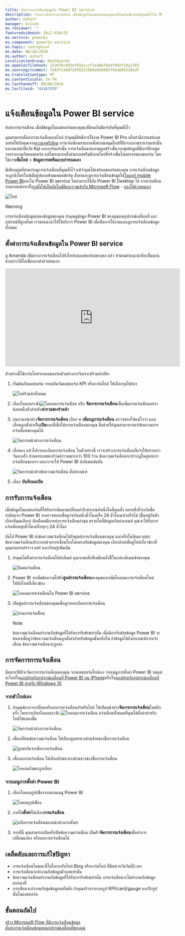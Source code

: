 ```yaml
---
title: ตั้งค่าการแจ้งเตือนข้อมูลใน Power BI service
description: เรียนการตั้งค่าการแจ้งเตือน เมื่อมีข้อมูลในแดชบอร์ดของคุณเปลี่ยนเกินขีดจำกัดที่คุณตั้งไว้ใน Microsoft Power BI service
author: mihart
manager: kvivek
ms.reviewer: ''
featuredvideoid: JbL2-HJ8clE
ms.service: powerbi
ms.component: powerbi-service
ms.topic: conceptual
ms.date: 08/28/2018
ms.author: mihart
LocalizationGroup: Dashboards
ms.openlocfilehash: 153676c983ef81bcccf1ea6bf0adf95ef29a2765
ms.sourcegitcommit: fe03f2a80f2df82219b8e026085f93a8453201df
ms.translationtype: HT
ms.contentlocale: th-TH
ms.lasthandoff: 09/08/2018
ms.locfileid: "44167939"
---
```

# <a name="data-alerts-in-power-bi-service"></a>แจ้งเตือนข้อมูลใน Power BI service
ต้งค่าการแจ้งเตือน เมื่อมีข้อมูลในแดชบอร์ดของคุณเปลี่ยนเกินขีดจำกัดที่คุณตั้งไว 

คุณสามารถตั้งค่าการแจ้งเตือนบนไทล์ ถ้าคุณมีสิทธิ์การใช้งาน Power BI Pro หรือถ้ามีการแชร์แดชบอร์ดให้กับคุณจาก[ความจุพรีเมียม](service-premium.md) การแจ้งเตือนสามารถตั้งค่าบนหมุดไทล์ที่ปักจากภาพรายงานเท่านั้น และบนหน้าปัดวัด Kpi และการ์ดเท่านั้น การแจ้งเตือนบนภาพถูกสร้างขึ้นจากชุดข้อมูลที่มีการปักหมุดจากรายงานกับแดชบอร์ด แต่ไม่สามารถตั้งค่าแบบสตรีมมิ่งบนไทล์ที่สร้างขึ้นโดยตรงบนแดชบอร์ด โดยใช้การ**เพิ่มไทล์**  >   **ข้อมูลการสตรีมแบบกำหนดเอง** 

มีเพียงคุณที่สามารถดูการแจ้งเตือนที่คุณตั้งไว้ แม้ว่าคุณได้แชร์แดชบอร์ดของคุณ การแจ้งเตือนข้อมูลจะถูกซิงโครไนซ์เต็มรูปแบบข้ามแพลตฟอร์ม ตั้งค่าและดูการแจ้งเตือนข้อมูลได้[ในแอป mobile Power BI](mobile-set-data-alerts-in-the-mobile-apps.md)และใน Power BI service ไม่สามารถใช้กับ Power BI Desktop ได้ การแจ้งเตือนสามารถแม้กระทั้ง[ถูกตั้งให้เป็นอัตโนมัติและรวมเข้ากับ Microsoft Flow](https://flow.microsoft.com) - [ลองใช้ด้วยตนเอง](service-flow-integration.md)

![ไทล์](media/service-set-data-alerts/powerbi-alert-types-new.png)

> [!WARNING]
> การแจ้งเตือนข้อมูลแสดงข้อมูลของคุณ ถ้าคุณดูข้อมูล Power BI ของคุณบนอุปกรณ์เคลื่อนที่ และอุปกรณ์ที่ถูกขโมย เราขอแนะนำให้ใช้บริการ Power BI เพื่อปิดการใช้งานแบบฎการแจ้งเตือนข้อมูลทั้งหมด
> 
> 

## <a name="set-data-alerts-in-power-bi-service"></a>ตั้งค่าการแจ้งเตือนข้อมูลใน Power BI service
ดู Amanda เพิ่มบางการแจ้งเตือนไปยังไทล์บนแดชบอร์ดของเธอ แล้ว ทำตามคำแนะนำทีละขั้นตอนด้านล่างวิดีโอเพื่อลองทำด้วยตนเอง

<iframe width="560" height="315" src="https://www.youtube.com/embed/JbL2-HJ8clE" frameborder="0" allowfullscreen></iframe>

ตัวอย่างนี้ใช้การ์ดไทล์จากแดชบอร์ดตัวอย่างการวิเคราะห์ร้านค้าปลีก

1. เริ่มต้นกับแดชบอร์ด จากแป้นวัดแดชบอร์ด KPI หรือการ์ดไทล์ ให้เลือกจุดไข่ปลา
   
   ![ไทล์ร้านค้าทั้งหมด](media/service-set-data-alerts/powerbi-card.png)
2. เลือกไอคอนระฆัง![ไอคอนการแจ้งเตือน](media/service-set-data-alerts/power-bi-bell-icon.png) หรือ **จัดการการแจ้งเตือน**เพื่อเพิ่มการแจ้งเตือนอย่างน้อยหนึ่งตัวสำหรับ**ค่ารวมของร้านค้า**
   
1. บนบานหน้าต่าง**จัดการการแจ้งเตือน** เลือก **+ เพิ่มกฎการแจ้งเตือน**  ตรวจสอบให้แน่ใจว่า แถบเลื่อนถูกตั้งค่าเป็น**เปิด**และตั้งชื่อให้การแจ้งเตือนของคุณ ชื่อช่วยให้คุณสามารถจดจำข้อความการแจ้งเตือนของคุณได้
   
   ![จัดการหน้าต่างการแจ้งเตือน](media/service-set-data-alerts/powerbi-alert-title.png)
4. เลื่อนลง แล้วใส่รายละเอียดการแจ้งเตือน  ในตัวอย่างนี้ เราจะสร้างการแจ้งเตือนที่แจ้งให้ทราบเราวันละครั้ง ถ้าหมายเลขของร้านค้ารวมมากกว่า 100 ร้าน ข้อความแจ้งเตือนจะปรากฏในศูนย์การแจ้งเตือนของเรา และเราจะให้ Power BI ส่งอีเมลเช่นกัน
   
   ![จัดการหน้าต่างข้อความแจ้งเตือน ตั้งค่าเกณฑ](media/service-set-data-alerts/power-bi-set-alert-details.png)
5. เลือก **บันทึกและปิด**

## <a name="receiving-alerts"></a>การรับการแจ้งเตือน
เมื่อข้อมูลในแดชบอร์ดที่ได้รับการติดตามเปลี่ยนค่าถึงค่าเกณฑ์หนึ่งใดที่คุณตั้ง หลายสิ่งที่จะเกิดขึ้น ลำดับแรก Power BI จะตรวจสอบเพื่อดูว่าเกินหนึ่งชั่วโมงหรือ 24 ชั่วโมงแล้วหรือไม่ (ขึ้นอยู่กับตัวเลือกที่คุณเลือก) นับตั้งแต่มีการส่งการแจ้งเตือนล่าสุด ตราบใดที่ข้อมูลเกินค่าเกณฑ์ คุณจะได้รับการแจ้งเตือนทุกชั่วโมงหรือทุกๆ 24 ชั่วโมง

ถัดไป Power BI ส่งข้อความแจ้งเตือนไปยังศูนย์การแจ้งเตือนของคุณ และหรือในอีเมล แต่ละข้อความแจ้งเตือนประกอบด้วยการเชื่อมโยงโดยตรงกับข้อมูลของคุณ เลือกลิงก์เพื่อดูไทล์เกี่ยวข้องที่คุณสามารถสำรวจ แชร์ และเรียนรู้เพิ่มเติม  

1. ถ้าคุณได้ตั้งค่าการแจ้งเตือนให้ส่งอีเมล์ คุณจะพบสิ่งที่เหมือนสิ่งนี้้ในกล่องอีเมลเข้าของคุณ
   
   ![อีเมลแจ้งเตือน](media/service-set-data-alerts/powerbi-alerts-email.png)
2. Power BI จะเพิ่มข้อความไปยัง**ศูนย์การแจ้งเตือน**ของคุณและเพิ่มไอคอนการแจ้งเตือนใหม่ใหักับไทล์ที่เกี่ยวข้อง
   
   ![ไอคอนการแจ้งเตือนใน Power BI service](media/service-set-data-alerts/powerbi-alert-notifications.png)
3. เปิดศูนย์การแจ้งเตือนของคุณเพื่อดูรายละเอียดการแจ้งเตือน
   
    ![อ่านการแจ้งเตืิอน](media/service-set-data-alerts/powerbi-alert-notfication.png)
   
   > [!NOTE]
   > ข้อความแจ้งเตือนทำงานกับข้อมูลที่ได้รับการรีเฟรชเท่านั้น เมื่อมีการรีเฟรชข้อมูล Power BI จะค้นหาเพื่อดูว่าข้อความแจ้งเตือนถูกตั้งค่าสำหรับข้อมูลนั้นหรือไม่ ถ้าข้อมูลได้ถึงค่าเกณฑ์การแจ้งเตือน ข้อความแจ้งเตือนจะถูกส่ง
   > 
   > 

## <a name="managing-alerts"></a>การจัดการการแจ้งเตือน
มีหลายวิธีที่จะจัดการการแจ้งเตือนของคุณ จากแดชบอร์ดไทล์เอง จากเมนูการตั้งค่า Power BI บนแต่ละไทล์ใน[แอปสำหรับอุปกรณ์เคลื่อนที่ Power BI บน iPhone](mobile-set-data-alerts-in-the-mobile-apps.md)หรือใน[แอปสำหรับอุปกรณ์เคลื่อนที่ Power BI สำหรับ Windows 10](mobile-set-data-alerts-in-the-mobile-apps.md)

### <a name="from-the-tile-itself"></a>จากตัวไทล์เอง
1. ถ้าคุณต้องการเปลี่ยนหรือลบการแจ้งเตือนสำหรับไทล์ ให้เปิดหน้าต่าง**จัดการการแจ้งเตือน**ใหม่อีกครั้ง โดยการเลือกไอคอนระฆัง ![ไอคอนการแจ้งเตือน](media/service-set-data-alerts/power-bi-bell-icon.png) แจ้งเตือนทั้งหมดที่คุณได้ตั้งค่าสำหรับไทล์ได้แสดงขึ้น
   
    ![จัดการหน้าต่างการแจ้งเตือน](media/service-set-data-alerts/powerbi-see-alerts.png).
2. เพื่อเปลี่ยนข้อความแจ้งเตือน ให้เลือกลูกศรทางด้านซ้ายของชื่อการแจ้งเตือน
   
    ![ลูกศรถัดจากชื่อการแจ้งเตือน](media/service-set-data-alerts/powerbi-see-alerts-arrow.png).
3. เพื่อลบการแจ้งเตือน ให้เลือกถังขยะทางด้านขวาของชื่อการแจ้งเตือน
   
      ![ไอคอนถังขยะถูกเลือก](media/service-set-data-alerts/powerbi-see-alerts-delete.png)

### <a name="from-the-power-bi-settings-menu"></a>จากเมนูการตั้งค่า Power BI
1. เลือกไอคอนรูปเฟืองจากแถบเมนู Power BI
   
    ![ไอคอนรูปเฟือง](media/service-set-data-alerts/powerbi-gear-icon.png).
2. ภายใต้**ตั้งค่า**ให้เลือก**การแจ้งเตือน**
   
    ![แท็บการแจ้งเตือนของหน้าต่างการตั้งค่า](media/service-set-data-alerts/powerbi-alert-settings.png)
3. จากที่นี่ คุณสามารถเปิดหรือปิดข้อความแจ้งเตือน เปิดตัว**จัดการการแจ้งเตือน**เพื่อทำการเปลี่ยนแปลง หรือลบการแจ้งเตือนได้

## <a name="tips-and-troubleshooting"></a>เคล็ดลับและการแก้ไขปัญหา
* การแจ้งเตือนในขณะนี้ไม่ไดรองรับไทล์ Bing หรือการ์ดไทล์ ที่มีหน่วยวัดวันที่/เวลา
* การแจ้งเตือนจะทำงานกับข้อมูลตัวเลขเท่านั้น
* ข้อความแจ้งเตือนทำงานกับข้อมูลที่ได้รับการรีเฟรชเท่านั้น การแจ้งเตือนจะไม่ทำงานกับข้อมูลแบบคงที่
* การเตือนจะทำงานกับชุดข้อมูลสตรีมมิ่ง ถ้าคุณสร้างรายงานรูป KPI/card/gauge และปักรูปนั้นในแดชบอร์ด

## <a name="next-steps"></a>ขั้นตอนถัดไป
[สร้าง Microsoft Flow ที่มีการแจ้งเตือนข้อมูล](service-flow-integration.md)    
[ตั้งค่าการแจ้งเตือนข้อมูลบนอุปกรณ์เคลื่อนที่ของคุณ](mobile-set-data-alerts-in-the-mobile-apps.md)    

